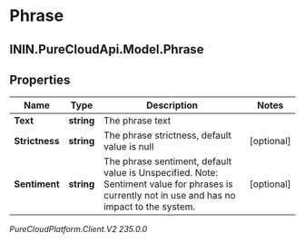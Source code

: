 # Phrase

## ININ.PureCloudApi.Model.Phrase

## Properties

|Name | Type | Description | Notes|
|------------ | ------------- | ------------- | -------------|
| **Text** | **string** | The phrase text | |
| **Strictness** | **string** | The phrase strictness, default value is null | [optional] |
| **Sentiment** | **string** | The phrase sentiment, default value is Unspecified. Note: Sentiment value for phrases is currently not in use and has no impact to the system. | [optional] |



_PureCloudPlatform.Client.V2 235.0.0_
